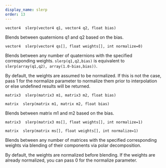 ```yaml
---
display_name: slerp
order: 13
---
```

`vector4  slerp(vector4 q1, vector4 q2, float bias)`

Blends between quaternions q1 and q2 based on the bias.

`vector4  slerp(vector4 qs[], float weights[], int normalize=0)`

Blends between any number of quaternions with the specified corresponding weights. `slerp(q1,q2,bias)` is equivalent to `slerp(array(q1,q2), array(1.0-bias,bias))`.

By default, the weights are assumed to be normalized. If this is not the case, pass 1 for the normalize parameter to normalize them prior to interpolation or else undefined results will be returned.

`matrix3  slerp(matrix3 m1, matrix3 m2, float bias)`

`matrix  slerp(matrix m1, matrix m2, float bias)`

Blends between matrix m1 and m2 based on the bias.

`matrix3  slerp(matrix3 ms[], float weights[], int normalize=1)`

`matrix  slerp(matrix ms[], float weights[], int normalize=1)`

Blends between any number of matrices with the specified corresponding weights via blending of their components via polar decomposition.

By default, the weights are normalized before blending. If the weights are already normalized, you can pass 0 for the normalize parameter.
